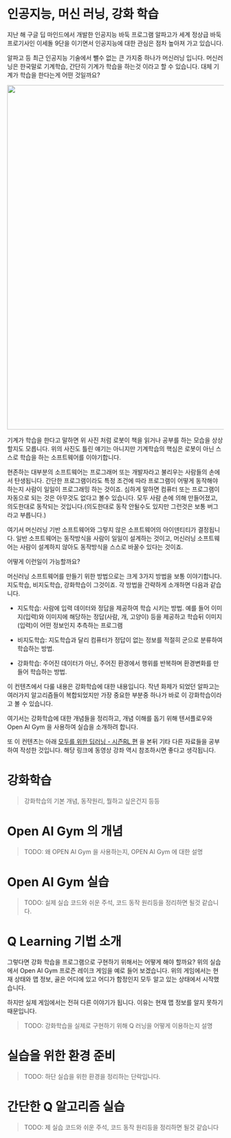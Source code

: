 # 인공지능, 머신 러닝, 강화 학습

지난 해 구글 딥 마인드에서 개발한 인공지능 바둑 프로그램 알파고가 세계 정상급 바둑 프로기사인 이세돌 9단을 이기면서 인공지능에 대한 관심은 점차 높아져 가고 있습니다.

알파고 등 최근 인공지능 기술에서 뺄수 없는 큰 가지중 하나가 머신러닝 입니다. 머신러닝은 한국말로 기계학습, 간단히 기계가 학습을 하는것 이라고 할 수 있습니다. 대체 기계가 학습을 한다는게 어떤 것일까요?

<img src="http://postfiles8.naver.net/MjAxNzAyMTdfMTE1/MDAxNDg3MzEzNDczODcw.AJBfGCBNXh7f1gR3Q8cio-UNkhGwfpcIhD3xAocclR0g.L-lhAgLtKKIA9WhQlboN2-et_aJLg46KJprr4TYwHnwg.JPEG.akj61300/ml-sample01.jpg?type=w2" width="800px" />

기계가 학습을 한다고 말하면 위 사진 처럼 로봇이 책을 읽거나 공부를 하는 모습을 상상 할지도 모릅니다. 위의 사진도 틀린 얘기는 아니지만 기계학습의 핵심은 로봇이 아닌 스스로 학습을 하는 소프트웨어를 이야기합니다.

현존하는 대부분의 소프트웨어는 프로그래머 또는 개발자라고 불리우는 사람들의 손에서 탄생됩니다. 간단한 프로그램이라도 특정 조건에 따라 프로그램이 어떻게 동작해야 하는지 사람이 일일이 프로그래밍 하는 것이죠. 심하게 말하면 컴퓨터 또는 프로그램이 자동으로 되는 것은 아무것도 없다고 볼수 있습니다. 모두 사람 손에 의해 만들어졌고, 의도한대로 동작되는 것입니다.(의도한대로 동작 안될수도 있지만 그런것은 보통 버그라고 부릅니다.) 

여기서 머신러닝 기반 소프트웨어와 그렇지 않은 소프트웨어의 아이덴티티가 결정됩니다. 일반 소프트웨어는 동작방식을 사람이 일일이 설계하는 것이고, 머신러닝 소프트웨어는 사람이 설계하지 않아도 동작방식을 스스로 바꿀수 있다는 것이죠.

어떻게 이런일이 가능할까요?

머신러닝 소프트웨어를 만들기 위한 방법으로는 크게 3가지 방법을 보통 이야기합니다. 지도학습, 비지도학습, 강화학습이 그것이죠. 각 방법을 간략하게 소개하면 다음과 같습니다.

* 지도학습: 사람에 입력 데이터와 정답을 제공하여 학습 시키는 방법. 예를 들어 이미지(입력)와 이미지에 해당하는 정답(사람, 개, 고양이) 등을 제공하고 학습뒤 이미지(입력)이 어떤 정보인지 추측하는 프로그램
 
* 비지도학습: 지도학습과 달리 컴퓨터가 정답이 없는 정보를 적절히 군으로 분류하여 학습하는 방법.

* 강화학습: 주어진 데이터가 아닌, 주어진 환경에서 행위를 반복하며 환경변화를 만들어 학습하는 방법.

이 컨텐츠에서 다룰 내용은 강화학습에 대한 내용입니다. 작년 화제가 되었던 알파고는 여러가지 알고리즘들이 복합되었지만 가장 중요한 부분중 하나가 바로 이 강화학습이라고 볼 수 있습니다.

여기서는 강화학습에 대한 개념들을 정리하고, 개념 이해를 돕기 위해 텐서플로우와 Open AI Gym 을 사용하여 실습을 소개하려 합니다.

또 이 컨텐츠는 아래 [모두를 위한 딥러닝 - 시즌RL 편](http://hunkim.github.io/ml/) 을 본뒤 기타 다른 자료들을 공부하여 작성한 것입니다. 해당 링크에 동영상 강좌 역시 참조하시면 좋다고 생각됩니다.

# 강화학습

> 강화학습의 기본 개념, 동작원리, 뭘하고 싶은건지 등등

# Open AI Gym 의 개념

> TODO: 왜 OPEN AI Gym 을 사용하는지, OPEN AI Gym 에 대한 설명

# Open AI Gym 실습

> TODO: 실제 실습 코드와 쉬운 주석, 코드 동작 원리등을 정리하면 될것 같습니다.

# Q Learning 기법 소개 

그렇다면 강화 학습을 프로그램으로 구현하기 위해서는 어떻게 해야 할까요? 위의 실습에서 Open AI Gym 프로즌 레이크 게임을 예로 들어 보겠습니다. 위의 게임에서는 현재 상태와 맵 정보, 골은 어디에 있고 어디가 함정인지 모두 알고 있는 상태에서 시작했습니다. 

하지만 실제 게임에서는 전혀 다른 이야기가 됩니다. 이유는 현재 맵 정보를 알지 못하기 때문입니다. 



> TODO: 강화학습을 실제로 구현하기 위해 Q 러닝을 어떻게 이용하는지 설명 


# 실습을 위한 환경 준비 

> TODO: 하단 실습을 위한 환경을 정리하는 단락입니다.
 

# 간단한 Q 알고리즘 실습  

> TODO: 제 실습 코드와 쉬운 주석, 코드 동작 원리등을 정리하면 될것 같습니다
